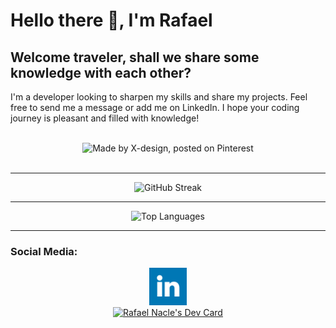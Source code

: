 # Hello there 👋, I'm Rafael

## Welcome traveler, shall we share some knowledge with each other?

I'm a developer looking to sharpen my skills and share my projects. Feel free to send me a message or add me on LinkedIn. I hope your coding journey is pleasant and filled with knowledge!

<br/>

<div align="center">
  <img alt="Made by X-design, posted on Pinterest" src="https://user-images.githubusercontent.com/54647722/172732931-6c1ddfb0-d146-492b-b523-680f3ea408c7.gif">
</div>

<br/>

---

<div align="center">
   <img src="https://github-readme-streak-stats.herokuapp.com?user=rafaelnacle&theme=tokyonight" alt="GitHub Streak" />
</div>

---

<div align="center">
   <img src="https://github-readme-stats.vercel.app/api/top-langs/?username=rafaelnacle&theme=tokyonight&hide=html,css,scss,makefile,shell" alt="Top Languages">
</div>

---

### Social Media:

<div align="center">
  <a href="https://www.linkedin.com/in/rafael-nacle/">
    <img height="60em" src="https://github.com/edent/SuperTinyIcons/blob/master/images/svg/linkedin.svg" alt="LinkedIn">
  </a>
</div>

<div align="center">
  <a href="https://app.daily.dev/rafaelnacle">
    <img src="https://api.daily.dev/devcards/v2/FpmwyIdH35W7DRrHPzpBI.png?type=wide&r=tnv" width="652" alt="Rafael Nacle's Dev Card">
  </a>
</div>
